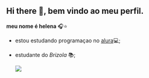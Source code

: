 ## Hi there 👋, bem vindo ao meu perfil.

**meu nome é helena** 🎧⭐
- estou estudando programaçao no [alura](https://www.alura.com.br)💻;
- estudante do _Brizola_ 📚;

  ![](https://media1.tenor.com/m/bxHky4v2x7EAAAAC/emoji-dance-z-emoji-asik-meme.gif)
    
